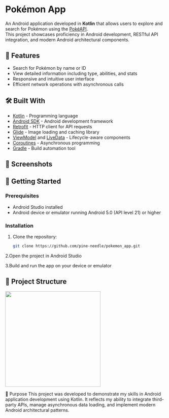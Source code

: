 # Pokémon App

An Android application developed in **Kotlin** that allows users to explore and search for Pokémon using the [PokéAPI](https://pokeapi.co/).  
This project showcases proficiency in Android development, RESTful API integration, and modern Android architectural components.

## 🚀 Features

- Search for Pokémon by name or ID
- View detailed information including type, abilities, and stats
- Responsive and intuitive user interface
- Efficient network operations with asynchronous calls

## 🛠️ Built With

- [Kotlin](https://kotlinlang.org/) - Programming language
- [Android SDK](https://developer.android.com/) - Android development framework
- [Retrofit](https://square.github.io/retrofit/) - HTTP client for API requests
- [Glide](https://github.com/bumptech/glide) - Image loading and caching library
- [ViewModel](https://developer.android.com/topic/libraries/architecture/viewmodel) and [LiveData](https://developer.android.com/topic/libraries/architecture/livedata) - Lifecycle-aware components
- [Coroutines](https://kotlinlang.org/docs/coroutines-overview.html) - Asynchronous programming
- [Gradle](https://gradle.org/) - Build automation tool

## 📸 Screenshots

## 🧰 Getting Started

### Prerequisites

- Android Studio installed
- Android device or emulator running Android 5.0 (API level 21) or higher

### Installation

1. Clone the repository:
   ```bash
   git clone https://github.com/pine-needle/pokemon_app.git
2.Open the project in Android Studio

3.Build and run the app on your device or emulator

## 📂 Project Structure
<img src="https://github.com/user-attachments/assets/73be01f4-a7c4-4add-b9b8-955221ff50fd" width="300"/>
<br>


🎯 Purpose
This project was developed to demonstrate my skills in Android application development using Kotlin.
It reflects my ability to integrate third-party APIs, manage asynchronous data loading, and implement modern Android architectural patterns.
